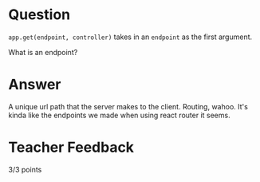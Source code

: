 # Question

`app.get(endpoint, controller)` takes in an `endpoint` as the first argument.

What is an endpoint?

# Answer

A unique url path that the server makes to the client. Routing, wahoo. It's kinda like the endpoints we made when using react router it seems.

# Teacher Feedback

3/3 points
